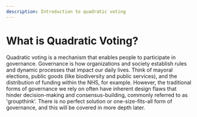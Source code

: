 ```yaml
---
description: Introduction to quadratic voting
---
```


# What is Quadratic Voting?

Quadratic voting is a mechanism that enables people to participate in governance. Governance is how organizations and society establish rules and dynamic processes that impact our daily lives. Think of mayoral elections, public goods (like biodiversity and public services), and the distribution of funding within the NHS, for example. However, the traditional forms of governance we rely on often have inherent design flaws that hinder decision-making and consensus-building, commonly referred to as 'groupthink'. There is no perfect solution or one-size-fits-all form of governance, and this will be covered in more depth later.

